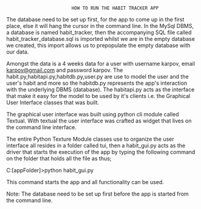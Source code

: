 							HOW TO RUN THE HABIT TRACKER APP
The database need to be set up first, for the app to come up in the first place, else it will hang the cursor in the command line. In the MySql DBMS, a database is named habit_tracker, then the accompanying SQL file called habit_tracker_database.sql is imported whilst we are in the empty database we created, this import allows us to prepopulate the empty database with our data.

Amongst the data is a 4 weeks data for a user with username karpov, email karpov@gmail.com and password karpov.
The habit.py,habitapi.py,habitdb.py,user.py are use to model the user and the user's habit and more so the habitdb.py represents the app's interaction with the underlying DBMS (database). The habitapi.py acts as the interface that make it easy for the model to be used by it's clients i.e. the Graphical User Interface classes that was built.

The graphical user interface was built using python cli module called Textual. With textual the user interface was crafted as widget that lives on the command line interface.

The entire Python Texture Module classes use to organize the user interface all resides in a folder called tui, then a habit_gui.py acts as the driver that starts the execution of the app by typing the following command on the folder that holds all the file as thus;

C:\[appFolder]>python habit_gui.py <Enter>

This command starts the app and all functionality can be used.

Note:
The database need to be set up first before the app is started from the command line. 
